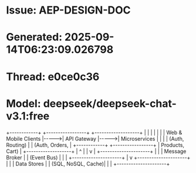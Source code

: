 # Issue: AEP-DESIGN-DOC
# Generated: 2025-09-14T06:23:09.026798
# Thread: e0ce0c36
# Model: deepseek/deepseek-chat-v3.1:free

+------------+      +-----------------+      +-------------------+
|            |      |                 |      |                   |
| Web & Mobile Clients |----->|   API Gateway    |----->|   Microservices   |
|            |      | (Auth, Routing) |      | (Auth, Orders,    |
+------------+      +-----------------+      |  Products, Cart)  |
                                             +-------------------+
                                                     |  ^
                                                     |  |
                                                     v  |
                                          +---------------------+
                                          |                     |
                                          |   Message Broker    |
                                          |   (Event Bus)       |
                                          |                     |
                                          +---------------------+
                                                     |
                                                     v
                                          +---------------------+
                                          |                     |
                                          |   Data Stores       |
                                          |   (SQL, NoSQL, Cache)|
                                          |                     |
                                          +---------------------+